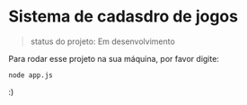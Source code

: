 <h1>Sistema de cadasdro de jogos</h1>

> status do projeto: Em desenvolvimento

Para rodar esse projeto na sua máquina, por favor digite:

```
node app.js 
```
:)